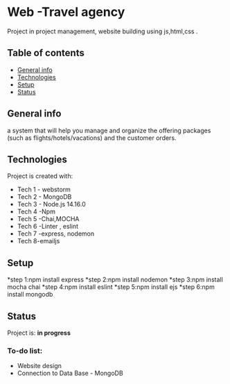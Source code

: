 
# Web -Travel agency
Project in project management, website building using js,html,css .

## Table of contents
* [General info](#general-info)
* [Technologies](#technologies)
* [Setup](#setup)
* [Status](#status)


## General info
a system that will help you manage and organize the offering packages (such as flights/hotels/vacations) and the customer
orders.

## Technologies
Project is created with:
* Tech 1 - webstorm
* Tech 2 - MongoDB
* Tech 3 - Node.js 14.16.0
* Tech 4 -Npm
* Tech 5 -Chai,MOCHA
* Tech 6 -Linter , eslint
* Tech 7 -express, nodemon
* Tech 8-emailjs


## Setup
*step 1:npm install express
*step 2:npm install nodemon
*step 3:npm install mocha chai
*step 4:npm install eslint
*step 5:npm install ejs
*step 6:npm install mongodb



## Status
Project is: **in progress**
### To-do list:
* Website design
* Connection to Data Base - MongoDB

